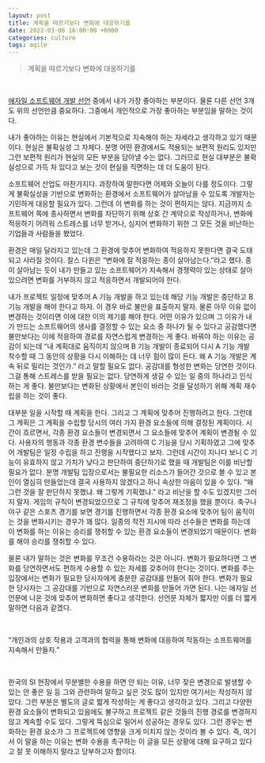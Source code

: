 ```yaml
---
layout: post
title: 계획을 따르기보다 변화에 대응하기를
date: 2022-03-06 16:00:00 +0900
categories: culture
tags: agile
---
```


> 계획을 따르기보다 변화에 대응하기를

<br>

[애자일 소프트웨어 개발 선언](https://agilemanifesto.org/iso/ko/manifesto.html) 중에서 내가 가장 좋아하는 부분이다. 물론 다른 선언 3개도 위의 선언만큼 중요하다. 그중에서 개인적으로 가장 좋아하는 부분임을 말하는 것이다.

내가 좋아하는 이유는 현실에서 기본적으로 지속해야 하는 자세라고 생각하고 있기 때문이다. 현실은 불확실성 그 자체다. 분명 어떤 환경에서도 적용되는 보편적 원리도 있지만 그런 보편적 원리가 현실의 모든 부분을 담아낼 수는 없다. 그러므로 현실 대부분은 불확실성으로 가득 차 있다고 보는 것이 현실을 직면하는 데 더 도움이 된다.

소프트웨어 산업도 마찬가지다. 과장하여 말한다면 어제와 오늘이 다를 정도이다. 그렇게 불확실성을 기반으로 변화하는 환경에서 소프트웨어가 살아남을 수 있도록 개발자는 기민하게 대응할 필요가 있다. 그런데 이 변화를 하는 것이 편하지는 않다. 지금까지 소프트웨어 쪽에 종사하면서 변화를 차단하기 위해 상호 간 계약으로 작성하거나, 변화에 적응하기 어려워 스트레스를 너무 받거나, 심지어 변화하기 위한 그 모든 것을 비난하는 기업들과 사람들을 봤었다.

환경은 매일 달라지고 있는데 그 환경에 맞추어 변화하여 적응하지 못한다면 결국 도태되고 사라질 것이다. 찰스 다윈은 “변화에 잘 적응하는 종이 살아남는다.”라고 했다. 종이 살아남는 듯이 내가 만들고 있는 소프트웨어가 지속해서 경쟁력이 있는 상태로 살아 있으려면 변화를 거부하지 않고 적응하면서 개발되어야 한다.

내가 프로젝트 일정에 맞추어 A 기능 개발을 하고 있는데 해당 기능 개발은 중단하고 B 기능 개발을 해야 한다고 하자. 이 경우 바로 불만을 표출하지 말자. 물론 아무 이유 없이 변경하는 것이라면 이에 대한 이의 제기를 해야 한다. 어떤 이유가 있으며 그 이유가 내가 만드는 소프트웨어의 생사를 결정할 수 있는 요소 중 하나가 될 수 있다고 공감했다면 불만보다는 이에 적응하여 경로를 자연스럽게 변경하는 게 좋다. 바꿔야 하는 이유는 공감이 되는데 “내 계획대로 움직이지 않으며 B 기능 개발이 종료되어 다시 A 기능 개발 착수할 때 그 동안의 상황을 다시 이해하는 데 너무 힘이 많이 든다. 왜 A 기능 개발은 계속 뒤로 밀리는 것인가.” 라고 말할 필요도 없다. 공감대를 형성한 변화는 당연한 것이다. 그걸 통해 스트레스를 받을 필요는 없다. 당연하게 생길 수 있는 일 중의 하나라고 인식하는 게 좋다. 불만보다는 변화된 상황에서 본인이 바라는 것을 달성하기 위해 계획 재수립을 하는 것이 좋다.

대부분 일을 시작할 때 계획을 한다. 그리고 그 계획에 맞추어 진행하려고 한다. 그런데 그 계획은 그 계획을 수립할 당시의 여러 가지 환경 요소들에 의해 결정된 계획이다. 시간이 흐르면서, 각종 환경 요소들이 변경되면서 그 요소들에 맞추어 계획이 변경될 수 있다. 사용자의 행동과 각종 환경 변수들을 고려하여 C 기능을 당시 기획하였고 그에 맞추어 개발팀은 일정 수립을 하고 진행을 시작했다고 보자. 그런데 시간이 지나다 보니 C 기능이 유효하지 않고 가치가 낮다고 판단하여 중단하기로 했을 때 개발팀은 이를 비난할 필요가 없다. 분명 개발팀 입장으로서는 불필요한 리소스가 들어간 것으로 볼 수 있고 본인이 열심히 만들었는데 결국 사용하지 않겠다고 하니 속상한 마음이 있을 수 있다. “왜 그런 것을 잘 판단하지 못했냐. 왜 그렇게 기획했냐." 라고 비난을 할 수도 있겠지만 그러지 말자. 게임의 규칙이 변경되었으므로 그 규칙에 맞추어 재조정을 했을 뿐이다. 축구나 야구 같은 스포츠 경기를 보면 경기를 진행하면서 각종 환경 요소에 맞추어 팀이 움직이는 것을 변화시키는 경우가 꽤 많다. 일종의 작전 지시에 따라 선수들은 변화를 하는데 이 변화를 하는 이유는 승리를 쟁취할 수 있는 환경 요소들이 변경되었기 때문이다. 변화를 해야 승리를 쟁취할 수 있다.

물론 내가 말하는 것은 변화를 무조건 수용하라는 것은 아니다. 변화가 필요하다면 그 변화를 당연하면서도 편하게 수용할 수 있는 자세를 갖추어야 한다는 것이다. 변화를 주는 입장에서는 변화가 필요한 당사자에게 충분한 공감대를 만들어 줘야 한다. 변화가 필요한 당사자는 그 공감대를 기반으로 자연스러운 변화를 만들어 가면 된다. 나는 애자일 선언문에 나온 것에 맞추어 변화하면 좋다고 생각한다. 선언문 자체가 짧지만 이를 더 짧게 말하면 다음과 같겠다.

<br>

“개인과의 상호 작용과 고객과의 협력을 통해 변화에 대응하여 작동하는 소프트웨어를 지속해서 만들자.”

<br>

한국의 SI 현장에서 무분별한 수용을 하면 안 되는 이유, 너무 잦은 변경으로 발생할 수 있는 안 좋은 일 등 그와 관련하여 말하고 싶은 것도 많이 있지만 여기서는 작성하지 않았다. 그런 부분은 별도의 글로 짧게 작성하는 게 좋다고 생각하고 있다. 그리고 다양한 환경 요소들이 변화되고 있음에도 불구하고 프로젝트 같은 것들의 진행 경로를 변경하지 않고 계속할 수도 있다. 그렇게 뚝심으로 밀어서 성공하는 경우도 있다. 그런 경우는 변화하는 환경 요소가 그 프로젝트에 영향을 크게 미치지 않는 것이라 볼 수 있다. 즉, 여기서 이 말을 하는 이유는 변화 수용을 촉구하는 이 글을 모든 상황에 대해 요구하고 있다고 잘 못 이해하지 말라고 당부하고자 함이다.
